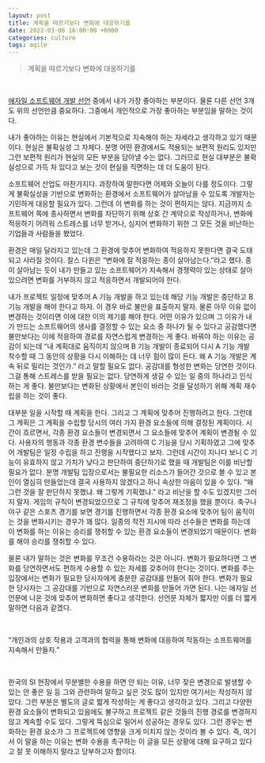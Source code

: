 ```yaml
---
layout: post
title: 계획을 따르기보다 변화에 대응하기를
date: 2022-03-06 16:00:00 +0900
categories: culture
tags: agile
---
```


> 계획을 따르기보다 변화에 대응하기를

<br>

[애자일 소프트웨어 개발 선언](https://agilemanifesto.org/iso/ko/manifesto.html) 중에서 내가 가장 좋아하는 부분이다. 물론 다른 선언 3개도 위의 선언만큼 중요하다. 그중에서 개인적으로 가장 좋아하는 부분임을 말하는 것이다.

내가 좋아하는 이유는 현실에서 기본적으로 지속해야 하는 자세라고 생각하고 있기 때문이다. 현실은 불확실성 그 자체다. 분명 어떤 환경에서도 적용되는 보편적 원리도 있지만 그런 보편적 원리가 현실의 모든 부분을 담아낼 수는 없다. 그러므로 현실 대부분은 불확실성으로 가득 차 있다고 보는 것이 현실을 직면하는 데 더 도움이 된다.

소프트웨어 산업도 마찬가지다. 과장하여 말한다면 어제와 오늘이 다를 정도이다. 그렇게 불확실성을 기반으로 변화하는 환경에서 소프트웨어가 살아남을 수 있도록 개발자는 기민하게 대응할 필요가 있다. 그런데 이 변화를 하는 것이 편하지는 않다. 지금까지 소프트웨어 쪽에 종사하면서 변화를 차단하기 위해 상호 간 계약으로 작성하거나, 변화에 적응하기 어려워 스트레스를 너무 받거나, 심지어 변화하기 위한 그 모든 것을 비난하는 기업들과 사람들을 봤었다.

환경은 매일 달라지고 있는데 그 환경에 맞추어 변화하여 적응하지 못한다면 결국 도태되고 사라질 것이다. 찰스 다윈은 “변화에 잘 적응하는 종이 살아남는다.”라고 했다. 종이 살아남는 듯이 내가 만들고 있는 소프트웨어가 지속해서 경쟁력이 있는 상태로 살아 있으려면 변화를 거부하지 않고 적응하면서 개발되어야 한다.

내가 프로젝트 일정에 맞추어 A 기능 개발을 하고 있는데 해당 기능 개발은 중단하고 B 기능 개발을 해야 한다고 하자. 이 경우 바로 불만을 표출하지 말자. 물론 아무 이유 없이 변경하는 것이라면 이에 대한 이의 제기를 해야 한다. 어떤 이유가 있으며 그 이유가 내가 만드는 소프트웨어의 생사를 결정할 수 있는 요소 중 하나가 될 수 있다고 공감했다면 불만보다는 이에 적응하여 경로를 자연스럽게 변경하는 게 좋다. 바꿔야 하는 이유는 공감이 되는데 “내 계획대로 움직이지 않으며 B 기능 개발이 종료되어 다시 A 기능 개발 착수할 때 그 동안의 상황을 다시 이해하는 데 너무 힘이 많이 든다. 왜 A 기능 개발은 계속 뒤로 밀리는 것인가.” 라고 말할 필요도 없다. 공감대를 형성한 변화는 당연한 것이다. 그걸 통해 스트레스를 받을 필요는 없다. 당연하게 생길 수 있는 일 중의 하나라고 인식하는 게 좋다. 불만보다는 변화된 상황에서 본인이 바라는 것을 달성하기 위해 계획 재수립을 하는 것이 좋다.

대부분 일을 시작할 때 계획을 한다. 그리고 그 계획에 맞추어 진행하려고 한다. 그런데 그 계획은 그 계획을 수립할 당시의 여러 가지 환경 요소들에 의해 결정된 계획이다. 시간이 흐르면서, 각종 환경 요소들이 변경되면서 그 요소들에 맞추어 계획이 변경될 수 있다. 사용자의 행동과 각종 환경 변수들을 고려하여 C 기능을 당시 기획하였고 그에 맞추어 개발팀은 일정 수립을 하고 진행을 시작했다고 보자. 그런데 시간이 지나다 보니 C 기능이 유효하지 않고 가치가 낮다고 판단하여 중단하기로 했을 때 개발팀은 이를 비난할 필요가 없다. 분명 개발팀 입장으로서는 불필요한 리소스가 들어간 것으로 볼 수 있고 본인이 열심히 만들었는데 결국 사용하지 않겠다고 하니 속상한 마음이 있을 수 있다. “왜 그런 것을 잘 판단하지 못했냐. 왜 그렇게 기획했냐." 라고 비난을 할 수도 있겠지만 그러지 말자. 게임의 규칙이 변경되었으므로 그 규칙에 맞추어 재조정을 했을 뿐이다. 축구나 야구 같은 스포츠 경기를 보면 경기를 진행하면서 각종 환경 요소에 맞추어 팀이 움직이는 것을 변화시키는 경우가 꽤 많다. 일종의 작전 지시에 따라 선수들은 변화를 하는데 이 변화를 하는 이유는 승리를 쟁취할 수 있는 환경 요소들이 변경되었기 때문이다. 변화를 해야 승리를 쟁취할 수 있다.

물론 내가 말하는 것은 변화를 무조건 수용하라는 것은 아니다. 변화가 필요하다면 그 변화를 당연하면서도 편하게 수용할 수 있는 자세를 갖추어야 한다는 것이다. 변화를 주는 입장에서는 변화가 필요한 당사자에게 충분한 공감대를 만들어 줘야 한다. 변화가 필요한 당사자는 그 공감대를 기반으로 자연스러운 변화를 만들어 가면 된다. 나는 애자일 선언문에 나온 것에 맞추어 변화하면 좋다고 생각한다. 선언문 자체가 짧지만 이를 더 짧게 말하면 다음과 같겠다.

<br>

“개인과의 상호 작용과 고객과의 협력을 통해 변화에 대응하여 작동하는 소프트웨어를 지속해서 만들자.”

<br>

한국의 SI 현장에서 무분별한 수용을 하면 안 되는 이유, 너무 잦은 변경으로 발생할 수 있는 안 좋은 일 등 그와 관련하여 말하고 싶은 것도 많이 있지만 여기서는 작성하지 않았다. 그런 부분은 별도의 글로 짧게 작성하는 게 좋다고 생각하고 있다. 그리고 다양한 환경 요소들이 변화되고 있음에도 불구하고 프로젝트 같은 것들의 진행 경로를 변경하지 않고 계속할 수도 있다. 그렇게 뚝심으로 밀어서 성공하는 경우도 있다. 그런 경우는 변화하는 환경 요소가 그 프로젝트에 영향을 크게 미치지 않는 것이라 볼 수 있다. 즉, 여기서 이 말을 하는 이유는 변화 수용을 촉구하는 이 글을 모든 상황에 대해 요구하고 있다고 잘 못 이해하지 말라고 당부하고자 함이다.
